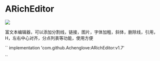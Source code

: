 # ARichEditor

[![](https://jitpack.io/v/Achenglove/ARichEditor.svg)](https://jitpack.io/#Achenglove/ARichEditor)

富文本编辑器，可以添加分割线，链接，图片，字体加粗，斜体，删除线，引用，H，左右中心对齐，分点列表等功能，使用方便

``
implementation 'com.github.Achenglove:ARichEditor:v1.7'

``

